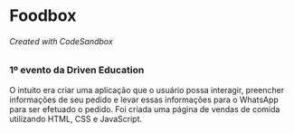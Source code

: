 # Foodbox
###### Created with CodeSandbox

### 1º evento da Driven Education 
O intuito era criar uma aplicação que o usuário possa interagir, preencher informações de seu pedido e levar essas informações para o WhatsApp para ser efetuado o pedido. Foi criada uma página de vendas de comida utilizando HTML, CSS e JavaScript.
